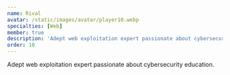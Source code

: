 ```yaml
---
name: Rival
avatar: /static/images/avatar/player10.webp
specialties: [Web]
member: true
description: 'Adept web exploitation expert passionate about cybersecurity education.'
order: 10
---
```


Adept web exploitation expert passionate about cybersecurity education.
